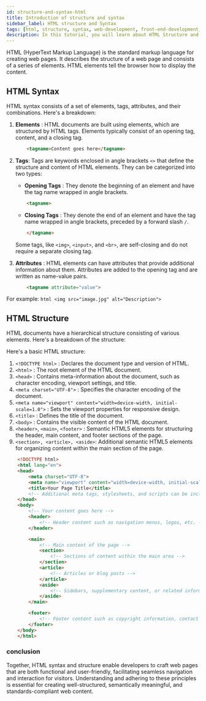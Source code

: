 ```yaml
---
id: structure-and-syntax-html
title: Introduction of structure and syntax 
sidebar_label: HTML structure and Syntax
tags: [html, structure, syntax, web-development, front-end-development, web-design]
description: In this tutorial, you will learn about HTML Structure and HTML Syntax 
---
```

HTML (HyperText Markup Language) is the standard markup language for creating web pages. It describes the structure of a web page and consists of a series of elements. HTML elements tell the browser how to display the content.

## HTML Syntax

HTML syntax consists of a set of elements, tags, attributes, and their combinations. Here's a breakdown:

1. **Elements** : HTML documents are built using elements, which are structured by HTML tags. Elements typically consist of an opening tag, content, and a closing tag.
    ```html
        <tagname>Content goes here</tagname>
    ```
2. **Tags**: Tags are keywords enclosed in angle brackets `<>` that define the structure and content of HTML elements. They can be categorized into two types:

    + **Opening Tags** : They denote the beginning of an element and have the tag name wrapped in angle brackets.
    ```html
        <tagname>
    ```
    +  **Closing Tags** : They denote the end of an element and have the tag name wrapped in angle brackets, preceded by a forward slash `/`.

    ```html
        </tagname>
    ```
    Some tags, like `<img>`, `<input>`, and `<br>`, are self-closing and do not require a separate closing tag.

3. **Attributes** : HTML elements can have attributes that provide additional information about them. Attributes are added to the opening tag and are written as name-value pairs.
    ```html
        <tagname attribute="value">
    ```
For example:
    ```html
        <img src="image.jpg" alt="Description">
    ```

## HTML Structure 

HTML documents have a hierarchical structure consisting of various elements. Here's a breakdown of the structure:


Here's a basic HTML structure:

1. `<!DOCTYPE html>` : Declares the document type and version of HTML.
2. `<html>` : The root element of the HTML document.
3. `<head>` : Contains meta-information about the document, such as character encoding, viewport settings, and title.
4. `<meta charset="UTF-8">` : Specifies the character encoding of the document.
5. `<meta name="viewport" content="width=device-width, initial-scale=1.0">` : Sets the viewport properties for responsive design.
6. `<title>` : Defines the title of the document.
7. `<body>` : Contains the visible content of the HTML document.
8. `<header>`, `<main>`, `<footer>` : Semantic HTML5 elements for structuring the header, main content, and footer sections of the page.
9. `<section>, <article>, <aside>`: Additional semantic HTML5 elements for organizing content within the main section of the page.


``` html
    <!DOCTYPE html>
    <html lang="en">
    <head>
        <meta charset="UTF-8">
        <meta name="viewport" content="width=device-width, initial-scale=1.0">
        <title>Your Page Title</title>
        <!-- Additional meta tags, stylesheets, and scripts can be included here -->
    </head>
    <body>
        <!-- Your content goes here -->
        <header>
            <!-- Header content such as navigation menus, logos, etc. -->
        </header>

        <main>
            <!-- Main content of the page -->
            <section>
                <!-- Sections of content within the main area -->
            </section>
            <article>
                <!-- Articles or blog posts -->
            </article>
            <aside>
                <!-- Sidebars, supplementary content, or related information -->
            </aside>
        </main>

        <footer>
            <!-- Footer content such as copyright information, contact details, etc. -->
        </footer>
    </body>
    </html>
```

### conclusion

Together, HTML syntax and structure enable developers to craft web pages that are both functional and user-friendly, facilitating seamless navigation and interaction for visitors. Understanding and adhering to these principles is essential for creating well-structured, semantically meaningful, and standards-compliant web content.

